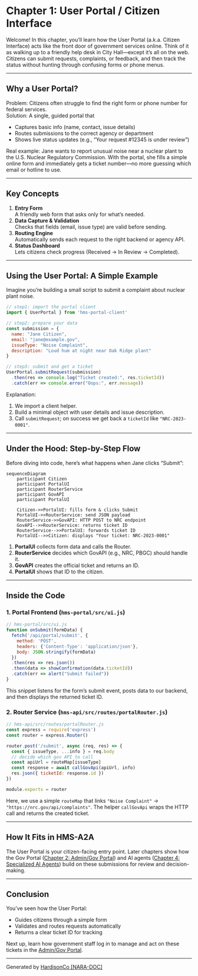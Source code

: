 # Chapter 1: User Portal / Citizen Interface

Welcome! In this chapter, you’ll learn how the User Portal (a.k.a. Citizen Interface) acts like the front door of government services online. Think of it as walking up to a friendly help desk in City Hall—except it’s all on the web. Citizens can submit requests, complaints, or feedback, and then track the status without hunting through confusing forms or phone menus.

---

## Why a User Portal?

Problem: Citizens often struggle to find the right form or phone number for federal services.  
Solution: A single, guided portal that
- Captures basic info (name, contact, issue details)  
- Routes submissions to the correct agency or department  
- Shows live status updates (e.g., “Your request #12345 is under review”)  

Real example: Jane wants to report unusual noise near a nuclear plant to the U.S. Nuclear Regulatory Commission. With the portal, she fills a simple online form and immediately gets a ticket number—no more guessing which email or hotline to use.

---

## Key Concepts

1. **Entry Form**  
   A friendly web form that asks only for what’s needed.
2. **Data Capture & Validation**  
   Checks that fields (email, issue type) are valid before sending.
3. **Routing Engine**  
   Automatically sends each request to the right backend or agency API.
4. **Status Dashboard**  
   Lets citizens check progress (Received → In Review → Completed).

---

## Using the User Portal: A Simple Example

Imagine you’re building a small script to submit a complaint about nuclear plant noise.

```javascript
// step1: import the portal client
import { UserPortal } from 'hms-portal-client'

// step2: prepare your data
const submission = {
  name: "Jane Citizen",
  email: "jane@example.gov",
  issueType: "Noise Complaint",
  description: "Loud hum at night near Oak Ridge plant"
}

// step3: submit and get a ticket
UserPortal.submitRequest(submission)
  .then(res => console.log("Ticket created:", res.ticketId))
  .catch(err => console.error("Oops:", err.message))
```

Explanation:  
1. We import a client helper.  
2. Build a minimal object with user details and issue description.  
3. Call `submitRequest`; on success we get back a `ticketId` like `"NRC-2023-0001"`.  

---

## Under the Hood: Step-by-Step Flow

Before diving into code, here’s what happens when Jane clicks “Submit”:

```mermaid
sequenceDiagram
    participant Citizen
    participant PortalUI
    participant RouterService
    participant GovAPI
    participant PortalUI

    Citizen->>PortalUI: fills form & clicks Submit
    PortalUI->>RouterService: send JSON payload
    RouterService->>GovAPI: HTTP POST to NRC endpoint
    GovAPI-->>RouterService: returns ticket ID
    RouterService-->>PortalUI: forwards ticket ID
    PortalUI-->>Citizen: displays "Your ticket: NRC-2023-0001"
```

1. **PortalUI** collects form data and calls the Router.  
2. **RouterService** decides which GovAPI (e.g., NRC, PBGC) should handle it.  
3. **GovAPI** creates the official ticket and returns an ID.  
4. **PortalUI** shows that ID to the citizen.

---

## Inside the Code

### 1. Portal Frontend (`hms-portal/src/ui.js`)

```javascript
// hms-portal/src/ui.js
function onSubmit(formData) {
  fetch('/api/portal/submit', {
    method: 'POST',
    headers: {'Content-Type': 'application/json'},
    body: JSON.stringify(formData)
  })
  .then(res => res.json())
  .then(data => showConfirmation(data.ticketId))
  .catch(err => alert("Submit failed"))
}
```

This snippet listens for the form’s submit event, posts data to our backend, and then displays the returned ticket ID.

### 2. Router Service (`hms-api/src/routes/portalRouter.js`)

```javascript
// hms-api/src/routes/portalRouter.js
const express = require('express')
const router = express.Router()

router.post('/submit', async (req, res) => {
  const { issueType, ...info } = req.body
  // decide which gov API to call
  const apiUrl = routeMap[issueType]
  const response = await callGovApi(apiUrl, info)
  res.json({ ticketId: response.id })
})

module.exports = router
```

Here, we use a simple `routeMap` that links `"Noise Complaint"` → `"https://nrc.gov/api/complaints"`. The helper `callGovApi` wraps the HTTP call and returns the created ticket.

---

## How It Fits in HMS-A2A

The User Portal is your citizen-facing entry point. Later chapters show how the Gov Portal ([Chapter 2: Admin/Gov Portal](02_admin_gov_portal_.md)) and AI agents ([Chapter 4: Specialized AI Agents](04_specialized_ai_agents__hms_a2a__.md)) build on these submissions for review and decision-making.

---

## Conclusion

You’ve seen how the User Portal:
- Guides citizens through a simple form  
- Validates and routes requests automatically  
- Returns a clear ticket ID for tracking  

Next up, learn how government staff log in to manage and act on these tickets in the [Admin/Gov Portal](02_admin_gov_portal_.md).

---

Generated by [HardisonCo [NARA-DOC]](https://github.com/The-Pocket/Tutorial-Codebase-Knowledge)